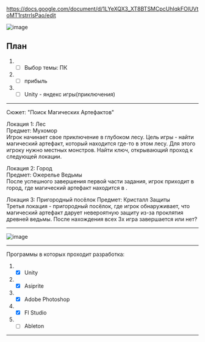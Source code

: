 https://docs.google.com/document/d/1LYeXQX3_XT8BTSMCpcUhIqkFOlUVtoMT1rstrrlsPao/edit

![image](https://github.com/Kulikov205/Diplom/assets/97594290/135b5c6c-8572-476f-9ed0-2417604069ff)

План
---
1. -[ ] Выбор темы: ПК
2. -[ ] прибыль
3. -[ ] Unity - яндекс игры(приключения)

---
Сюжет: "Поиск Магических Артефактов"

Локация 1: Лес</br>
Предмет: Мухомор</br>
Игрок начинает свое приключение в глубоком лесу. Цель игры - найти магический артефакт, который находится где-то в этом лесу. Для этого игроку нужно местных монстров. Найти ключ, открывающий проход к следующей локации.

Локация 2: Город</br>
Предмет: Ожерелье Ведьмы</br>
После успешного завершения первой части задания, игрок приходит в город, где магический артефакт находится в .

Локация 3: Пригородный посёлок
Предмет: Кристалл Защиты</br>
Третья локация - пригородный посёлок, где игрок обнаруживает, что магический артефакт дарует невероятную защиту из-за проклятия древней ведьмы. После нахождения всех 3х игра завершается или нет?

---

![image](https://github.com/Kulikov205/Diplom/assets/97594290/c86bfcbc-5eb0-41a3-9621-bc3ad113e397)

---

Программы в которых проходит разработка:
1. -[x] Unity
2. -[x] Asiprite
3. -[x] Adobe Photoshop
4. -[x] Fl Studio
5. -[ ] Ableton

---
